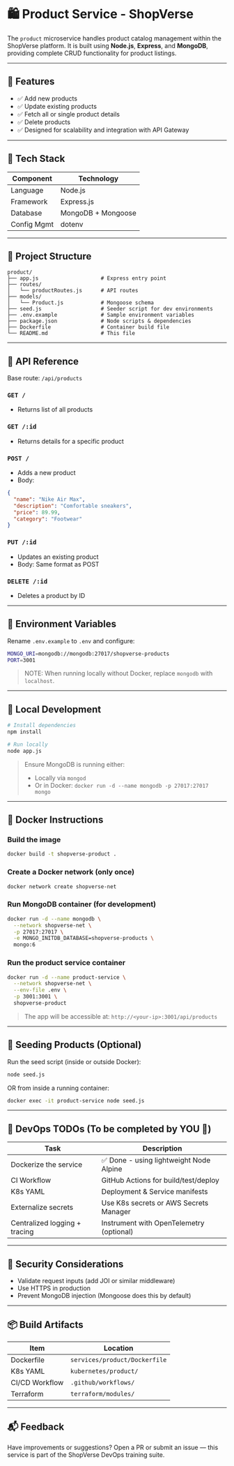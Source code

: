 # 🛍️ Product Service - ShopVerse

The `product` microservice handles product catalog management within the ShopVerse platform. It is built using **Node.js**, **Express**, and **MongoDB**, providing complete CRUD functionality for product listings.

---

## 🚀 Features

- ✅ Add new products
- ✅ Update existing products
- ✅ Fetch all or single product details
- ✅ Delete products
- ✅ Designed for scalability and integration with API Gateway

---

## 🧱 Tech Stack

| Component     | Technology        |
|---------------|-------------------|
| Language      | Node.js           |
| Framework     | Express.js        |
| Database      | MongoDB + Mongoose |
| Config Mgmt   | dotenv            |

---

## 📁 Project Structure

```
product/
├── app.js                    # Express entry point
├── routes/
│   └── productRoutes.js      # API routes
├── models/
│   └── Product.js            # Mongoose schema
├── seed.js                   # Seeder script for dev environments
├── .env.example              # Sample environment variables
├── package.json              # Node scripts & dependencies
├── Dockerfile                # Container build file
└── README.md                 # This file
```

---

## 📖 API Reference

Base route: `/api/products`

### `GET /`
- Returns list of all products

### `GET /:id`
- Returns details for a specific product

### `POST /`
- Adds a new product
- Body:
```json
{
  "name": "Nike Air Max",
  "description": "Comfortable sneakers",
  "price": 89.99,
  "category": "Footwear"
}
```

### `PUT /:id`
- Updates an existing product
- Body: Same format as POST

### `DELETE /:id`
- Deletes a product by ID

---

## 🔧 Environment Variables

Rename `.env.example` to `.env` and configure:
```bash
MONGO_URI=mongodb://mongodb:27017/shopverse-products
PORT=3001
```

> NOTE: When running locally without Docker, replace `mongodb` with `localhost`.

---

## 🧪 Local Development

```bash
# Install dependencies
npm install

# Run locally
node app.js
```

> Ensure MongoDB is running either:
> - Locally via `mongod`
> - Or in Docker: `docker run -d --name mongodb -p 27017:27017 mongo`

---

## 🐳 Docker Instructions

### Build the image
```bash
docker build -t shopverse-product .
```

### Create a Docker network (only once)
```bash
docker network create shopverse-net
```

### Run MongoDB container (for development)
```bash
docker run -d --name mongodb \
  --network shopverse-net \
  -p 27017:27017 \
  -e MONGO_INITDB_DATABASE=shopverse-products \
  mongo:6
```

### Run the product service container
```bash
docker run -d --name product-service \
  --network shopverse-net \
  --env-file .env \
  -p 3001:3001 \
  shopverse-product
```

> The app will be accessible at: `http://<your-ip>:3001/api/products`

---

## 🐣 Seeding Products (Optional)
Run the seed script (inside or outside Docker):
```bash
node seed.js
```

OR from inside a running container:
```bash
docker exec -it product-service node seed.js
```

---

## 🐳 DevOps TODOs (To be completed by YOU 💪)

| Task                          | Description                              |
|-------------------------------|------------------------------------------|
| Dockerize the service         | ✅ Done - using lightweight Node Alpine  |
| CI Workflow                   | GitHub Actions for build/test/deploy     |
| K8s YAML                      | Deployment & Service manifests           |
| Externalize secrets           | Use K8s secrets or AWS Secrets Manager   |
| Centralized logging + tracing | Instrument with OpenTelemetry (optional) |

---

## 🔐 Security Considerations
- Validate request inputs (add JOI or similar middleware)
- Use HTTPS in production
- Prevent MongoDB injection (Mongoose does this by default)

---

## 📦 Build Artifacts

| Item            | Location                   |
|-----------------|----------------------------|
| Dockerfile      | `services/product/Dockerfile` |
| K8s YAML        | `kubernetes/product/`      |
| CI/CD Workflow  | `.github/workflows/`       |
| Terraform       | `terraform/modules/`       |

---

## 📬 Feedback
Have improvements or suggestions? Open a PR or submit an issue — this service is part of the ShopVerse DevOps training suite.
 
